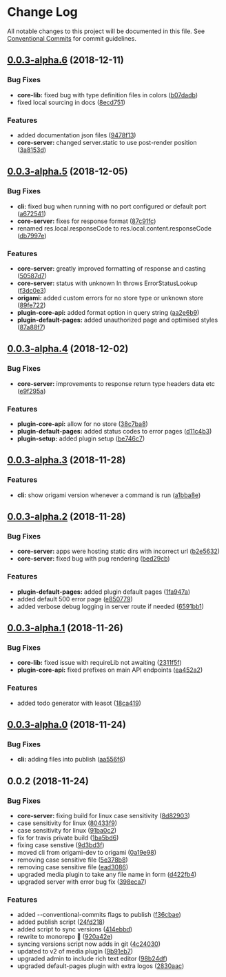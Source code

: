# Change Log

All notable changes to this project will be documented in this file.
See [Conventional Commits](https://conventionalcommits.org) for commit guidelines.

## [0.0.3-alpha.6](https://github.com/origami-cms/cms/compare/v0.0.3-alpha.5...v0.0.3-alpha.6) (2018-12-11)


### Bug Fixes

* **core-lib:** fixed bug with type definition files in colors ([b07dadb](https://github.com/origami-cms/cms/commit/b07dadb))
* fixed local sourcing in docs ([8ecd751](https://github.com/origami-cms/cms/commit/8ecd751))


### Features

* added documentation json files ([9478f13](https://github.com/origami-cms/cms/commit/9478f13))
* **core-server:** changed server.static to use post-render position ([3a8153d](https://github.com/origami-cms/cms/commit/3a8153d))





## [0.0.3-alpha.5](https://github.com/origami-cms/cms/compare/v0.0.3-alpha.4...v0.0.3-alpha.5) (2018-12-05)


### Bug Fixes

* **cli:** fixed bug when running with no port configured or default port ([a672541](https://github.com/origami-cms/cms/commit/a672541))
* **core-server:** fixes for response format ([87c91fc](https://github.com/origami-cms/cms/commit/87c91fc))
* renamed res.local.responseCode to res.local.content.responseCode ([db7997e](https://github.com/origami-cms/cms/commit/db7997e))


### Features

* **core-server:** greatly improved formatting of response and casting ([50587d7](https://github.com/origami-cms/cms/commit/50587d7))
* **core-server:** status with unknown ln throws ErrorStatusLookup ([f3dc0e3](https://github.com/origami-cms/cms/commit/f3dc0e3))
* **origami:** added custom errors for no store type or unknown store ([89fe722](https://github.com/origami-cms/cms/commit/89fe722))
* **plugin-core-api:** added format option in query string ([aa2e6b9](https://github.com/origami-cms/cms/commit/aa2e6b9))
* **plugin-default-pages:** added unauthorized page and optimised styles ([87a88f7](https://github.com/origami-cms/cms/commit/87a88f7))





## [0.0.3-alpha.4](https://github.com/origami-cms/cms/compare/v0.0.3-alpha.3...v0.0.3-alpha.4) (2018-12-02)


### Bug Fixes

* **core-server:** improvements to response return type headers data etc ([e9f295a](https://github.com/origami-cms/cms/commit/e9f295a))


### Features

* **plugin-core-api:** allow for no store ([38c7ba8](https://github.com/origami-cms/cms/commit/38c7ba8))
* **plugin-default-pages:** added status codes to error pages ([d11c4b3](https://github.com/origami-cms/cms/commit/d11c4b3))
* **plugin-setup:** added plugin setup ([be746c7](https://github.com/origami-cms/cms/commit/be746c7))





## [0.0.3-alpha.3](https://github.com/origami-cms/cms/compare/v0.0.3-alpha.2...v0.0.3-alpha.3) (2018-11-28)


### Features

* **cli:** show origami version whenever a command is run ([a1bba8e](https://github.com/origami-cms/cms/commit/a1bba8e))





## [0.0.3-alpha.2](https://github.com/origami-cms/cms/compare/v0.0.3-alpha.1...v0.0.3-alpha.2) (2018-11-28)


### Bug Fixes

* **core-server:** apps were hosting static dirs with incorrect url ([b2e5632](https://github.com/origami-cms/cms/commit/b2e5632))
* **core-server:** fixed bug with pug rendering ([bed29cb](https://github.com/origami-cms/cms/commit/bed29cb))


### Features

* **plugin-default-pages:** added plugin default pages ([1fa947a](https://github.com/origami-cms/cms/commit/1fa947a))
* added default 500 error page ([e850779](https://github.com/origami-cms/cms/commit/e850779))
* added verbose debug logging in server route if needed ([6591bb1](https://github.com/origami-cms/cms/commit/6591bb1))





## [0.0.3-alpha.1](https://github.com/origami-cms/cms/compare/v0.0.3-alpha.0...v0.0.3-alpha.1) (2018-11-26)


### Bug Fixes

* **core-lib:** fixed issue with requireLib not awaiting ([2311f5f](https://github.com/origami-cms/cms/commit/2311f5f))
* **plugin-core-api:** fixed prefixes on main API endpoints ([ea452a2](https://github.com/origami-cms/cms/commit/ea452a2))


### Features

* added todo generator with leasot ([18ca419](https://github.com/origami-cms/cms/commit/18ca419))





## [0.0.3-alpha.0](https://github.com/origami-cms/cms/compare/v0.0.2...v0.0.3-alpha.0) (2018-11-24)


### Bug Fixes

* **cli:** adding files into publish ([aa556f6](https://github.com/origami-cms/cms/commit/aa556f6))





## 0.0.2 (2018-11-24)


### Bug Fixes

* **core-server:** fixing build for linux case sensitivity ([8d82903](https://github.com/origami-cms/cms/commit/8d82903))
* case sensitivity for linux ([80433f9](https://github.com/origami-cms/cms/commit/80433f9))
* case sensitivity for linux ([91ba0c2](https://github.com/origami-cms/cms/commit/91ba0c2))
* fix for travis private build ([1ba5bd6](https://github.com/origami-cms/cms/commit/1ba5bd6))
* fixing case senstive ([9d3bd3f](https://github.com/origami-cms/cms/commit/9d3bd3f))
* moved cli from origami-dev to origami ([0a19e98](https://github.com/origami-cms/cms/commit/0a19e98))
* removing case sensitive file ([5e378b8](https://github.com/origami-cms/cms/commit/5e378b8))
* removing case sensitive file ([ead3086](https://github.com/origami-cms/cms/commit/ead3086))
* upgraded media plugin to take any file name in form ([d422fb4](https://github.com/origami-cms/cms/commit/d422fb4))
* upgraded server with error bug fix ([398eca7](https://github.com/origami-cms/cms/commit/398eca7))


### Features

* added  --conventional-commits flags to publish ([f36cbae](https://github.com/origami-cms/cms/commit/f36cbae))
* added publish script ([24fd218](https://github.com/origami-cms/cms/commit/24fd218))
* added script to sync versions ([414ebbd](https://github.com/origami-cms/cms/commit/414ebbd))
* rewrite to monorepo 🎉 ([920a42e](https://github.com/origami-cms/cms/commit/920a42e))
* syncing versions script now adds in git ([4c24030](https://github.com/origami-cms/cms/commit/4c24030))
* updated to v2 of media plugin ([9b91eb7](https://github.com/origami-cms/cms/commit/9b91eb7))
* upgraded admin to include rich text editor ([98b24df](https://github.com/origami-cms/cms/commit/98b24df))
* upgraded default-pages plugin with extra logos ([2830aac](https://github.com/origami-cms/cms/commit/2830aac))
